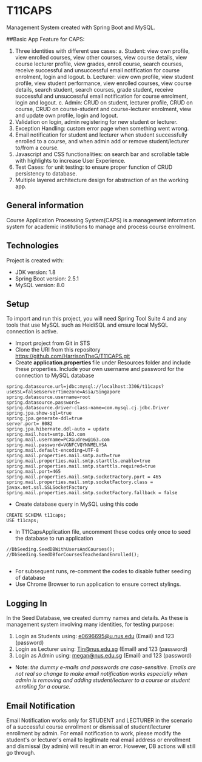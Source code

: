 # T11CAPS
Management System created with Spring Boot and MySQL.

##Basic App Feature for CAPS:
1.	Three identities with different use cases:
	a.	Student: view own profile, view enrolled courses, view other courses, view course details, view course lecturer profile, view grades, enroll course, search courses, receive successful and unsuccessful email notification for course enrolment, login and logout.
	b.	Lecturer: view own profile, view student profile, view student performance, view enrolled courses, view course details, search student, search courses, grade student, receive successful and unsuccessful email notification for course enrolment, login and logout.
	c.	Admin: CRUD on student, lecturer profile, CRUD on course, CRUD on course-student and course-lecturer enrolment, view and update own profile, login and logout.
2.	Validation on login, admin registering for new student or lecturer.
3.	Exception Handling: custom error page when something went wrong.
4.	Email notification for student and lecturer when student successfully enrolled to a course, and when admin add or remove student/lecturer to/from a course.
5.	Javascript and CSS functionalities: on search bar and scrollable table with highlights to increase User Experience.
6.	Test Cases: for unit testing: to ensure proper function of CRUD persistency to database.
7.	Multiple layered architecture design for abstraction of an the working app.


## General information
Course Application Processing System(CAPS) is a management information system for academic institutions to manage and process course enrolment.
	
## Technologies
Project is created with:
* JDK version: 1.8
* Spring Boot version: 2.5.1
* MySQL version: 8.0

	
## Setup
To import and run this project, you will need Spring Tool Suite 4 and any tools that use MySQL such as HeidiSQL and ensure local MySQL connection is active.
* Import project from Git in STS
* Clone the URI from this repository https://github.com/HarrisonTheG/T11CAPS.git
* Create <b> application.properties </b> file under Resources folder and include these properties. Include your own username and password for the connection to MySQL database

```
spring.datasource.url=jdbc:mysql://localhost:3306/t11caps?useSSL=false&serverTimezone=Asia/Singapore
spring.datasource.username=root
spring.datasource.password=
spring.datasource.driver-class-name=com.mysql.cj.jdbc.Driver
spring.jpa.show-sql=true
spring.jpa.generate-ddl=true
server.port= 8082
spring.jpa.hibernate.ddl-auto = update
spring.mail.host=smtp.163.com
spring.mail.username=PCXGudrew@163.com
spring.mail.password=VGNFCVQYNNMELYSA
spring.mail.default-encoding=UTF-8
spring.mail.properties.mail.smtp.auth=true
spring.mail.properties.mail.smtp.starttls.enable=true
spring.mail.properties.mail.smtp.starttls.required=true
spring.mail.port=465
spring.mail.properties.mail.smtp.socketFactory.port = 465
spring.mail.properties.mail.smtp.socketFactory.class = javax.net.ssl.SSLSocketFactory
spring.mail.properties.mail.smtp.socketFactory.fallback = false   
```
* Create database query in MySQL using this code
```
CREATE SCHEMA t11caps;
USE t11caps;
```
* In T11CapsApplication file, uncomment these codes only once to seed the database to run application

```
//DbSeeding.SeedDBWithUsersAndCourses();
//DbSeeding.SeedDBforCoursesTeachedandEnrolled();
					
```
* For subsequent runs, re-comment the codes to disable futher seeding of database
* Use Chrome Browser to run application to ensure correct stylings.

## Logging In
In the Seed Database, we created dummy names and details. As these is management system involving many identities, for testing purpose:
1. Login as Students using: e0696695@u.nus.edu (Email) and 123 (password)
2. Login as Lecturer using: Tin@nus.edu.sg (Email) and 123 (password)
3. Login as Admin using: megan@nus.edu.sg (Email) and 123 (password)
* Note: <i> the dummy e-mails and passwords are case-sensitive. Emails are not real so change to make email notification works especially when admin is removing and adding student/lecturer to a course or student enrolling for a course. </i>

## Email Notification
Email Notification works only for STUDENT and LECTURER in the scenario of a successful course enrollment or dismissal of student/lecturer enrollment by admin.
For email notification to work, please modify the student's or lecturer's email to legitimate real email address or enrollment and dismissal (by admin) will result in an error. However, DB actions will still go through.
